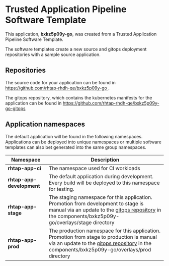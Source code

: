 # Trusted Application Pipeline Software Template

This application, **bxkz5p09y-go**, was created from a Trusted Application Pipeline Software Template.

The software templates create a new source and gitops deployment repositories with a sample source application. 

## Repositories

The source code for your application can be found in [https://github.com/rhtap-rhdh-qe/bxkz5p09y-go ](https://github.com/rhtap-rhdh-qe/bxkz5p09y-go ).
 
The gitops repository, which contains the kubernetes manifests for the application can be found in 
[https://github.com/rhtap-rhdh-qe/bxkz5p09y-go-gitops ](https://github.com/rhtap-rhdh-qe/bxkz5p09y-go-gitops ) 

## Application namespaces 

The default application will be found in the following namespaces. Applications can be deployed into unique namespaces or multiple software templates can also bet generated into the same group namespaces.  

|  Namespace   |  Description   |  
| -------- | -------- |
| **rhtap-app-ci** | The namespace used for CI workloads |
| **rhtap-app-development** | The default application during development. Every build will be deployed to this namespace for testing. |
| **rhtap-app-stage** | The staging namespace for this application. Promotion from development to stage is manual via an update to the [gitops repository](https://github.com/rhtap-rhdh-qe/bxkz5p09y-go-gitops ) in the components/bxkz5p09y-go/overlays/stage directory |
| **rhtap-app-prod** | The production namespace for this application. Promotion from stage to production is manual via an update to the [gitops repository](https://github.com/rhtap-rhdh-qe/bxkz5p09y-go-gitops ) in the components/bxkz5p09y-go/overlays/prod directory |